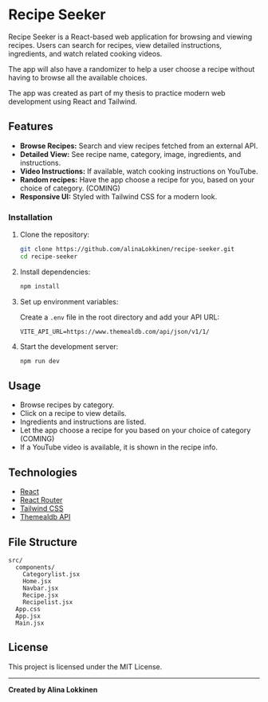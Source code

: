 # Recipe Seeker

Recipe Seeker is a React-based web application for browsing and viewing recipes. Users can search for recipes, view detailed instructions, ingredients, and watch related cooking videos.

The app will also have a randomizer to help a user choose a recipe without having to browse all the available choices.

The app was created as part of my thesis to practice modern web development using React and Tailwind.

## Features

- **Browse Recipes:** Search and view recipes fetched from an external API.
- **Detailed View:** See recipe name, category, image, ingredients, and instructions.
- **Video Instructions:** If available, watch cooking instructions on YouTube.
- **Random recipes:** Have the app choose a recipe for you, based on your choice of category. (COMING)
- **Responsive UI:** Styled with Tailwind CSS for a modern look.


### Installation

1. Clone the repository:
   ```sh
   git clone https://github.com/alinaLokkinen/recipe-seeker.git
   cd recipe-seeker
   ```

2. Install dependencies:
   ```sh
   npm install
   ```

3. Set up environment variables:

   Create a `.env` file in the root directory and add your API URL:
   ```
   VITE_API_URL=https://www.themealdb.com/api/json/v1/1/
   ```

4. Start the development server:
   ```sh
   npm run dev
   ```

## Usage

- Browse recipes by category.
- Click on a recipe to view details.
- Ingredients and instructions are listed.
- Let the app choose a recipe for you based on your choice of category (COMING)
- If a YouTube video is available, it is shown in the recipe info.

## Technologies

- [React](https://react.dev/)
- [React Router](https://reactrouter.com/)
- [Tailwind CSS](https://tailwindcss.com/)
- [Themealdb API](https://www.themealdb.com/api.php)

## File Structure

```
src/
  components/
    Categorylist.jsx
    Home.jsx
    Navbar.jsx
    Recipe.jsx
    Recipelist.jsx
  App.css
  App.jsx
  Main.jsx
```

## License

This project is licensed under the MIT License.

---

**Created by Alina Lokkinen**